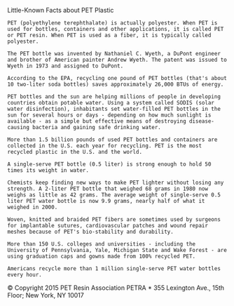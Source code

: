 Little-Known Facts about PET Plastic

    PET (polyethylene terephthalate) is actually polyester. When PET is used for bottles, containers and other applications, it is called PET or PET resin. When PET is used as a fiber, it is typically called polyester.

    The PET bottle was invented by Nathaniel C. Wyeth, a DuPont engineer and brother of American painter Andrew Wyeth. The patent was issued to Wyeth in 1973 and assigned to DuPont.

    According to the EPA, recycling one pound of PET bottles (that's about 10 two-liter soda bottles) saves approximately 26,000 BTUs of energy.

    PET bottles and the sun are helping millions of people in developing countries obtain potable water. Using a system called SODIS (solar water disinfection), inhabitants set water-filled PET bottles in the sun for several hours or days - depending on how much sunlight is available - as a simple but effective means of destroying disease-causing bacteria and gaining safe drinking water.

    More than 1.5 billion pounds of used PET bottles and containers are collected in the U.S. each year for recycling. PET is the most recycled plastic in the U.S. and the world.

    A single-serve PET bottle (0.5 liter) is strong enough to hold 50 times its weight in water.

    Chemists keep finding new ways to make PET lighter without losing any strength. A 2-liter PET bottle that weighed 68 grams in 1980 now weighs as little as 42 grams. The average weight of single-serve 0.5 liter PET water bottle is now 9.9 grams, nearly half of what it weighed in 2000.

    Woven, knitted and braided PET fibers are sometimes used by surgeons for implantable sutures, cardiovascular patches and wound repair meshes because of PET's bio-stability and durability.

    More than 150 U.S. colleges and universities - including the University of Pennsylvania, Yale, Michigan State and Wake Forest - are using graduation caps and gowns made from 100% recycled PET.

    Americans recycle more than 1 million single-serve PET water bottles every hour.


© Copyright 2015 PET Resin Association
PETRA * 355 Lexington Ave., 15th Floor; New York, NY 10017 
